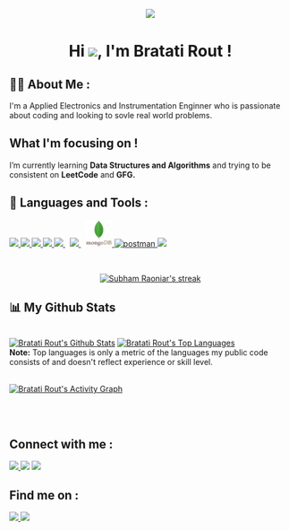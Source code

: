 <p align="center">
<a href="#"><img width="50%" height="auto" src="https://img.freepik.com/free-vector/freelancer-working-laptop-her-house_1150-35054.jpg?w=740&t=st=1662570838~exp=1662571438~hmac=c5fb294e7f70a5ad2cb0ef6b79ccc309084a368d935c33506725b2846a04d691" height="175px"/></a></p>

<h1 align="center">Hi <img src="https://raw.githubusercontent.com/MartinHeinz/MartinHeinz/master/wave.gif" width="30px">, I'm Bratati Rout !</h1>

## 🙋‍♂️ **About Me :**

I'm a Applied Electronics and Instrumentation Enginner who is passionate about coding and looking to sovle real world problems.

## **What I'm focusing on !**

I’m currently learning **Data Structures and Algorithms** and trying to be consistent on **LeetCode** and **GFG.**

## 🚀 **Languages and Tools :**

<p align="left"> 
    <a href="https://www.java.com" target="_blank"> <img src="https://img.icons8.com/color/48/000000/java-coffee-cup-logo.png"/> </a>
    <a href="https://spring.io/projects/spring-boot" target="_blank"> <img src="https://img.icons8.com/color/48/000000/spring-logo.png"/> </a>  
    <a href="https://www.w3.org/html/" target="_blank"> <img src="https://img.icons8.com/color/48/000000/html-5.png"/> </a> 
    <a href="https://www.w3schools.com/css/" target="_blank"> <img src="https://img.icons8.com/color/48/000000/css3.png"/> </a>  
    <a style="padding-right:8px;" href="https://nodejs.org" target="_blank"> <img src="https://img.icons8.com/color/48/000000/nodejs.png"/> </a> 
    <a style="padding-right:8px;" href="https://www.mysql.com/" target="_blank"> <img src="https://img.icons8.com/fluent/50/000000/mysql-logo.png"/> </a>
    <a href="https://www.mongodb.com/" target="_blank"> <img src="https://raw.githubusercontent.com/devicons/devicon/master/icons/mongodb/mongodb-original-wordmark.svg" alt="mongodb" width="48" height="48"/> 
    <a href="https://postman.com" target="_blank"> <img src="https://www.vectorlogo.zone/logos/getpostman/getpostman-icon.svg" alt="postman" width="45" height="45"/> </a>   
    <a href="https://git-scm.com/" target="_blank"> <img src="https://img.icons8.com/color/48/000000/git.png"/> </a> 
   
</p>

<!-- [![React Badge](https://img.shields.io/badge/-React-61DBFB?style=for-the-badge&labelColor=black&logo=react&logoColor=61DBFB)](#)  [![Javascript Badge](https://img.shields.io/badge/-Javascript-F0DB4F?style=for-the-badge&labelColor=black&logo=javascript&logoColor=F0DB4F)](#) [![Typescript Badge](https://img.shields.io/badge/-Typescript-007acc?style=for-the-badge&labelColor=black&logo=typescript&logoColor=007acc)](#) [![Nodejs Badge](https://img.shields.io/badge/-Nodejs-3C873A?style=for-the-badge&labelColor=black&logo=node.js&logoColor=3C873A)](#) [![GraphQL Badge](https://img.shields.io/badge/-GraphQl-e535ab?style=for-the-badge&labelColor=black&logo=node.js&logoColor=e535ab)](#) -->
<br/>

<p align="center">
    <a href="https://github.com/bratati-rout/github-readme-streak-stats">
        <img title="🔥 Get streak stats for your profile at git.io/streak-stats" alt="Subham Raoniar's streak" src="https://github-readme-streak-stats.herokuapp.com/?user=bratati-rout&theme=black-ice&hide_border=true&stroke=0000&background=060A0CD0"/>
    </a>
</p>

## 📊 My Github Stats

  <br/>
    <a href="https://github.com/bratati-rout/github-readme-stats"><img alt="Bratati Rout's Github Stats" src="https://github-readme-stats.vercel.app/api?username=bratati-rout&show_icons=true&count_private=true&theme=react&hide_border=true&bg_color=0D1117" /></a>
  <a href="https://github.com/bratati-rout/github-readme-stats"><img alt="Bratati Rout's Top Languages" src="https://github-readme-stats.vercel.app/api/top-langs/?username=bratati-rout&langs_count=8&count_private=true&layout=compact&theme=react&hide_border=true&bg_color=0D1117" /></a>
  <br/>
  <b>Note:</b> Top languages is only a metric of the languages my public code consists of and doesn't reflect experience or skill level.

<br/>
<br/>

<a href="https://github.com/bratati-rout/github-readme-activity-graph"><img alt="Bratati Rout's Activity Graph" src="https://activity-graph.herokuapp.com/graph?username=bratati-rout&bg_color=0D1117&color=5BCDEC&line=5BCDEC&point=FFFFFF&hide_border=true" /></a>

<br/>
<br/>

## **Connect with me :**

<p align="left">

<a href = "https://www.linkedin.com/in/bratati-rout/"><img src="https://img.icons8.com/fluent/48/000000/linkedin.png"/>
<a href = "https://mail.google.com/mail/u/0/?fs=1&tf=cm&source=mailto&su=Hello+Bratati,+from+your+GitHub+profile&to=bratatirout@gmail.com"><img src="https://img.icons8.com/color/48/000000/gmail.png"/></a>
<a href = "https://www.instagram.com/bratatirout/"><img src="https://img.icons8.com/fluent/48/000000/instagram-new.png"/></a>

</p>

## **Find me on :**

<a href="https://leetcode.com/bratati-rout/">
    <img src="https://img.icons8.com/external-tal-revivo-color-tal-revivo/48/000000/external-level-up-your-coding-skills-and-quickly-land-a-job-logo-color-tal-revivo.png"/>
</a><a href="https://auth.geeksforgeeks.org/user/bratatirout/"><img src="https://img.icons8.com/color/48/000000/GeeksforGeeks.png"/></a>
